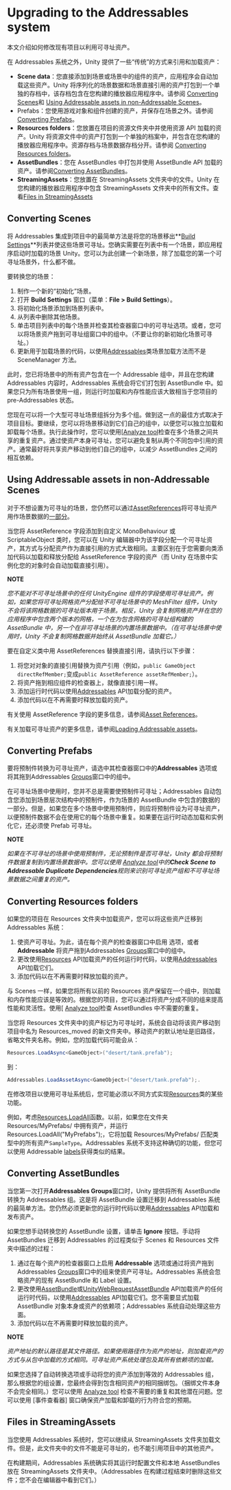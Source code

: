 # Upgrading to the Addressables system

本文介绍如何修改现有项目以利用可寻址资产。

在 Addressables 系统之外，Unity 提供了一些“传统”的方式来引用和加载资产：

- **Scene data**：您直接添加到场景或场景中的组件的资产，应用程序会自动加载这些资产。Unity 将序列化的场景数据和场景直接引用的资产打包到一个单独的存档中，该存档包含在您构建的播放器应用程序中。请参阅 [Converting Scenes](https://docs.unity3d.com/Packages/com.unity.addressables@1.19/manual/AddressableAssetsMigrationGuide.html#converting-scenes)和 [Using Addressable assets in non-Addressable Scenes](https://docs.unity3d.com/Packages/com.unity.addressables@1.19/manual/AddressableAssetsMigrationGuide.html#addressables-in-regular-scenes)。
- Prefabs：您使用游戏对象和组件创建的资产，并保存在场景之外。请参阅[Converting Prefabs](https://docs.unity3d.com/Packages/com.unity.addressables@1.19/manual/AddressableAssetsMigrationGuide.html#converting-prefabs)。
- **Resources folders**：您放置在项目的资源文件夹中并使用资源 API 加载的资产。Unity 将资源文件中的资产打包到一个单独的档案中，并包含在您构建的播放器应用程序中。资源存档与场景数据存档分开。请参阅 [Converting Resources folders](https://docs.unity3d.com/Packages/com.unity.addressables@1.19/manual/AddressableAssetsMigrationGuide.html#converting-resources-folders)。
- **AssetBundles**：您在 AssetBundles 中打包并使用 AssetBundle API 加载的资产。请参阅[Converting AssetBundles](https://docs.unity3d.com/Packages/com.unity.addressables@1.19/manual/AddressableAssetsMigrationGuide.html#converting-assetbundles)。
- **StreamingAssets**：您放置在 StreamingAssets 文件夹中的文件。Unity 在您构建的播放器应用程序中包含 StreamingAssets 文件夹中的所有文件。查看[Files in StreamingAssets](https://docs.unity3d.com/Packages/com.unity.addressables@1.19/manual/AddressableAssetsMigrationGuide.html#files-in-streamingassets)

## Converting Scenes

将 Addressables 集成到项目中的最简单方法是将您的场景移出**[Build Settings](https://docs.unity3d.com/2019.4/Documentation/Manual/BuildSettings.html)**列表并使这些场景可寻址。您确实需要在列表中有一个场景，即应用程序启动时加载的场景 Unity。您可以为此创建一个新场景，除了加载您的第一个可寻址场景外，什么都不做。

要转换您的场景：

1. 制作一个新的“初始化”场景。
2. 打开 **Build Settings** 窗口（菜单：**File > Build Settings**）。
3. 将初始化场景添加到场景列表中。
4. 从列表中删除其他场景。
5. 单击项目列表中的每个场景并检查其检查器窗口中的可寻址选项。或者，您可以将场景资产拖到可寻址组窗口中的组中。（不要让你的新初始化场景可寻址。）
6. 更新用于加载场景的代码，以使用[Addressables](https://docs.unity3d.com/Packages/com.unity.addressables@1.19/api/UnityEngine.AddressableAssets.Addressables.html)类场景加载方法而不是 SceneManager 方法。

此时，您已将场景中的所有资产包含在一个 Addressable 组中，并且在您构建 Addressables 内容时，Addressables 系统会将它们打包到 AssetBundle 中。如果您只为所有场景使用一组，则运行时加载和内存性能应该大致相当于您项目的 pre-Addressables 状态。

您现在可以将一个大型可寻址场景组拆分为多个组。做到这一点的最佳方式取决于项目目标。要继续，您可以将场景移动到它们自己的组中，以便您可以独立加载和卸载每个场景。执行此操作时，您可以使用[[Analyze tool](https://docs.unity3d.com/Packages/com.unity.addressables@1.19/manual/AnalyzeTool.html)检查在多个场景之间共享的重复资产。通过使资产本身可寻址，您可以避免复制从两个不同包中引用的资产。通常最好将共享资产移动到他们自己的组中，以减少 AssetBundles 之间的相互依赖。

## Using Addressable assets in non-Addressable Scenes

对于不想设置为可寻址的场景，您仍然可以通过[AssetReferences](https://docs.unity3d.com/Packages/com.unity.addressables@1.19/manual/AssetReferences.html)将可寻址资产用作场景数据的[一部分](https://docs.unity3d.com/Packages/com.unity.addressables@1.19/manual/AssetReferences.html)。

当您将 AssetReference 字段添加到自定义 MonoBehaviour 或 ScriptableObject 类时，您可以在 Unity 编辑器中为该字段分配一个可寻址资产，其方式与分配资产作为直接引用的方式大致相同。主要区别在于您需要向类添加代码以加载和释放分配给 AssetReference 字段的资产（而 Unity 在场景中实例化您的对象时会自动加载直接引用）。

**NOTE**

*您不能对不可寻址场景中的任何 UnityEngine 组件的字段使用可寻址资产。例如，如果您将可寻址网格资产分配给不可寻址场景中的 MeshFilter 组件，Unity 不会将该网格数据的可寻址版本用于场景。相反，Unity 会复制网格资产并在您的应用程序中包含两个版本的网格，一个在为包含网格的可寻址组构建的 AssetBundle 中，另一个在非可寻址场景的内置场景数据中。（在可寻址场景中使用时，Unity 不会复制网格数据并始终从 AssetBundle 加载它。）*

要在自定义类中用 AssetReferences 替换直接引用，请执行以下步骤：

1. 将您对对象的直接引用替换为资产引用（例如，`public GameObject directRefMember;`变成`public AssetReference assetRefMember;`）。
2. 将资产拖到相应组件的检查器上，就像直接引用一样。
3. 添加运行时代码以使用[Addressables](https://docs.unity3d.com/Packages/com.unity.addressables@1.19/api/UnityEngine.AddressableAssets.Addressables.html) API加载分配的资产。
4. 添加代码以在不再需要时释放加载的资产。

有关使用 AssetReference 字段的更多信息，请参阅[Asset References](https://docs.unity3d.com/Packages/com.unity.addressables@1.19/manual/AssetReferences.html)。

有关加载可寻址资产的更多信息，请参阅[Loading Addressable assets](https://docs.unity3d.com/Packages/com.unity.addressables@1.19/manual/LoadingAddressableAssets.html)。

## Converting Prefabs

要将预制件转换为可寻址资产，请选中其检查器窗口中的**Addressables** 选项或将其拖到Addressables [Groups](https://docs.unity3d.com/Packages/com.unity.addressables@1.19/manual/Groups.html)窗口中的组中。

在可寻址场景中使用时，您并不总是需要使预制件可寻址；Addressables 自动包含您添加到场景层次结构中的预制件，作为场景的 AssetBundle 中包含的数据的一部分。但是，如果您在多个场景中使用预制件，则应将预制件设为可寻址资产，以便预制件数据不会在使用它的每个场景中重复。如果要在运行时动态加载和实例化它，还必须使 Prefab 可寻址。

**NOTE**

*如果在不可寻址的场景中使用预制件，无论预制件是否可寻址，Unity 都会将预制件数据复制到内置场景数据中。您可以使用 [Analyze tool](https://docs.unity3d.com/Packages/com.unity.addressables@1.19/manual/AnalyzeTool.html)中的**Check Scene to Addressable Duplicate Dependencies**规则来识别可寻址资产组和不可寻址场景数据之间重复的资产。*

## Converting Resources folders

如果您的项目在 Resources 文件夹中加载资产，您可以将这些资产迁移到 Addressables 系统：

1. 使资产可寻址。为此，请在每个资产的检查器窗口中启用 选项，或者**Addressable** 将资产拖到Addressables [Groups](https://docs.unity3d.com/Packages/com.unity.addressables@1.19/manual/Groups.html)窗口中的组中。
2. 更改使用[Resources](https://docs.unity3d.com/2019.4/Documentation/ScriptReference/Resources.html) API加载资产的任何运行时代码，以使用[Addressables](https://docs.unity3d.com/Packages/com.unity.addressables@1.19/api/UnityEngine.AddressableAssets.Addressables.html) API加载它们。
3. 添加代码以在不再需要时释放加载的资产。

与 Scenes 一样，如果您将所有以前的 Resources 资产保留在一个组中，则加载和内存性能应该是等效的。根据您的项目，您可以通过将资产分成不同的组来提高性能和灵活性。使用[ [Analyze tool](https://docs.unity3d.com/Packages/com.unity.addressables@1.19/manual/AnalyzeTool.html)检查 AssetBundles 中不需要的重复。

当您将 Resources 文件夹中的资产标记为可寻址时，系统会自动将该资产移动到项目中名为 Resources_moved 的新文件夹中。移动资产的默认地址是旧路径，省略文件夹名称。例如，您的加载代码可能会从：

```csharp
Resources.LoadAsync<GameObject>("desert/tank.prefab"); 
```

到：

```csharp
Addressables.LoadAssetAsync<GameObject>("desert/tank.prefab");.
```

在修改项目以使用可寻址系统后，您可能必须以不同方式实现[Resources](https://docs.unity3d.com/2019.4/Documentation/ScriptReference/Resources.html)类的某些功能。

例如，考虑[Resources.LoadAll](https://docs.unity3d.com/ScriptReference/Resources.LoadAll.html)函数。以前，如果您在文件夹 Resources/MyPrefabs/ 中拥有资产，并运行 Resources.LoadAll<SampleType>("MyPrefabs");，它将加载 Resources/MyPrefabs/ 匹配类型中的所有资产`SampleType`。Addressables 系统不支持这种确切的功能，但您可以使用 Addressable [labels](https://docs.unity3d.com/Packages/com.unity.addressables@1.19/manual/Labels.html)获得类似的结果。

## Converting AssetBundles

当您第一次打开**Addressables Groups**窗口时，Unity 提供将所有 AssetBundle 转换为 Addressables 组。这是将 AssetBundle 设置迁移到 Addressables 系统的最简单方法。您仍然必须更新您的运行时代码以使用[Addressables](https://docs.unity3d.com/Packages/com.unity.addressables@1.19/api/UnityEngine.AddressableAssets.Addressables.html) API加载和发布资产。

如果您想手动转换您的 AssetBundle 设置，请单击 **Ignore** 按钮。手动将 AssetBundles 迁移到 Addressables 的过程类似于 Scenes 和 Resources 文件夹中描述的过程：

1. 通过在每个资产的检查器窗口上启用 **Addressable** 选项或通过将资产拖到Addressables [Groups](https://docs.unity3d.com/Packages/com.unity.addressables@1.19/manual/Groups.html)窗口中的组来使资产可寻址。Addressables 系统会忽略资产的现有 AssetBundle 和 Label 设置。
2. 更改使用[AssetBundle](https://docs.unity3d.com/2019.4/Documentation/ScriptReference/AssetBundle.html)或[UnityWebRequestAssetBundle](https://docs.unity3d.com/2019.4/Documentation/ScriptReference/Networking.UnityWebRequestAssetBundle.html) API加载资产的任何运行时代码，以使用[Addressables](https://docs.unity3d.com/Packages/com.unity.addressables@1.19/api/UnityEngine.AddressableAssets.Addressables.html) API加载它们。您不需要显式加载 AssetBundle 对象本身或资产的依赖项；Addressables 系统自动处理这些方面。
3. 添加代码以在不再需要时释放加载的资产。

**NOTE**

*资产地址的默认路径是其文件路径。如果使用路径作为资产的地址，则加载资产的方式与从包中加载的方式相同。可寻址资产系统处理包及其所有依赖项的加载。*

如果您选择了自动转换选项或手动将您的资产添加到等效的 Addressables 组，那么根据您的组设置，您最终会得到包含相同资产的相同捆绑包。（捆绑文件本身不会完全相同。）您可以使用 [Analyze tool](https://docs.unity3d.com/Packages/com.unity.addressables@1.19/manual/AnalyzeTool.html) 检查不需要的重复和其他潜在问题。您可以使用 [事件查看器] 窗口确保资产加载和卸载的行为符合您的预期。

## Files in StreamingAssets

当您使用 Addressables 系统时，您可以继续从 StreamingAssets 文件夹加载文件。但是，此文件夹中的文件不能是可寻址的，也不能引用项目中的其他资产。

在构建期间，Addressables 系统确实将其运行时配置文件和本地 AssetBundles 放在 StreamingAssets 文件夹中。（Addressables 在构建过程结束时删除这些文件；您不会在编辑器中看到它们。）